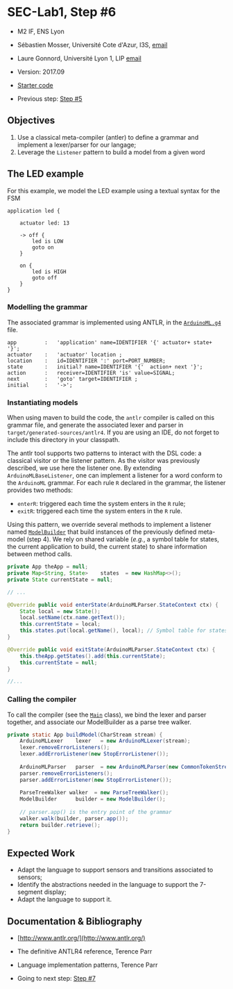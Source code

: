 # SEC-Lab1, Step #6

  * M2 IF, ENS Lyon
  * Sébastien Mosser, Université Cote d'Azur, I3S, [email](mailto:mosser@i3s.unice.fr)
  * Laure Gonnord, Université Lyon 1, LIP [email](mailto:laure.gonnord@ens-lyon.fr)
  * Version: 2017.09
  * [Starter code](https://github.com/mosser/sec-labs/tree/master/lab_1/_code/step6)

  * Previous step: [Step #5](https://github.com/mosser/sec-labs/blob/master/lab_1/step_5.md)

## Objectives

  1. Use a classical meta-compiler (antler) to define a grammar and implement a lexer/parser for our langage;
  2. Leverage the `Listener` pattern to build a model from a given word

## The LED example

For this example, we model the LED example using a textual syntax for the FSM

```
application led {

    actuator led: 13

    -> off {
        led is LOW
        goto on
    }

    on {
        led is HIGH
        goto off
    }
}
```

### Modelling the grammar

The associated grammar is implemented using ANTLR, in the [`ArduinoML.g4`](https://github.com/mosser/sec-labs/blob/master/lab_1/_code/step6/src/main/antlr4/io/github/mosser/arduinoml/external/ArduinoML.g4) file.

```antlr
app         :   'application' name=IDENTIFIER '{' actuator+ state+ '}';
actuator    :   'actuator' location ;
location    :   id=IDENTIFIER ':' port=PORT_NUMBER;
state       :   initial? name=IDENTIFIER '{'  action+ next '}';
action      :   receiver=IDENTIFIER 'is' value=SIGNAL;
next        :   'goto' target=IDENTIFIER ;
initial     :   '->';
```

### Instantiating models

When using maven to build the code, the `antlr` compiler is called on this grammar file, and generate the associated lexer and parser in `target/generated-sources/antlr4`. If you are using an IDE, do not forget to include this directory in your classpath.

The antlr tool supports two patterns to interact with the DSL code: a classical visitor or the listener pattern. As the visitor was previously described, we use here the listener one. By extending `ArduinoMLBaseListener`, one can implement a listener for a word conform to the `ArduinoML` grammar. For each rule `R` declared in the grammar, the listener provides two methods: 

  * `enterR`: triggered each time the system enters in the `R` rule;
  * `exitR`: triggered each time the system enters in the `R` rule.

Using this pattern, we override several methods to implement a listener named [`ModelBuilder`](https://github.com/mosser/sec-labs/blob/master/lab_1/_code/step6/src/main/java/io/github/mosser/arduinoml/ens/compiler/ModelBuilder.java) that build instances of the previously defined meta-model (step 4). We rely on shared variable (_e.g._, a symbol table for states, the current application to build, the current state) to share information between method calls.

```Java
private App theApp = null;
private Map<String, State>    states  = new HashMap<>();
private State currentState = null;

// ...

@Override public void enterState(ArduinoMLParser.StateContext ctx) {
	State local = new State();
	local.setName(ctx.name.getText());
	this.currentState = local;
	this.states.put(local.getName(), local); // Symbol table for states
}

@Override public void exitState(ArduinoMLParser.StateContext ctx) {
	this.theApp.getStates().add(this.currentState);
	this.currentState = null;
}

//...
```  

### Calling the compiler

To call the compiler (see the [`Main`](https://github.com/mosser/sec-labs/blob/master/lab_1/_code/step6/src/main/java/Main.java) class), we bind the lexer and parser together, and associate our ModelBuilder as a parse tree walker.

```Java
private static App buildModel(CharStream stream) {
	ArduinoMLLexer    lexer   = new ArduinoMLLexer(stream);
	lexer.removeErrorListeners();
	lexer.addErrorListener(new StopErrorListener());
	
	ArduinoMLParser   parser  = new ArduinoMLParser(new CommonTokenStream(lexer));
	parser.removeErrorListeners();
	parser.addErrorListener(new StopErrorListener());
	
	ParseTreeWalker walker  = new ParseTreeWalker();
	ModelBuilder      builder = new ModelBuilder();
	
	// parser.app() is the entry point of the grammar
	walker.walk(builder, parser.app()); 
    return builder.retrieve();
}
```

## Expected Work

  * Adapt the language to support sensors and transitions associated to sensors;
  * Identify the abstractions needed in the language to support the 7-segment display;
  * Adapt the language to support it.

## Documentation & Bibliography

  * [http://www.antlr.org/](http://www.antlr.org/)
  * The definitive ANTLR4 reference, Terence Parr
  * Language implementation patterns, Terence Parr

  * Going to next step: [Step #7](https://github.com/mosser/sec-labs/blob/master/lab_1/step_7.md)
